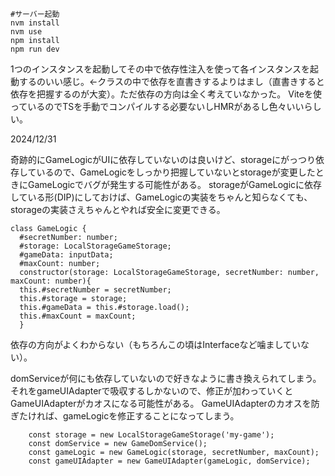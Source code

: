 ```
#サーバー起動
nvm install
nvm use
npm install
npm run dev
```

1つのインスタンスを起動してその中で依存性注入を使って各インスタンスを起動するのいい感じ。←クラスの中で依存を直書きするよりはまし（直書きすると依存を把握するのが大変）。ただ依存の方向は全く考えていなかった。
Viteを使っているのでTSを手動でコンパイルする必要ないしHMRがあるし色々いいらしい。

2024/12/31

奇跡的にGameLogicがUIに依存していないのは良いけど、storageにがっつり依存しているので、GameLogicをしっかり把握していないとstorageが変更したときにGameLogicでバグが発生する可能性がある。
storageがGameLogicに依存している形(DIP)にしておけば、GameLogicの実装をちゃんと知らなくても、storageの実装さえちゃんとやれば安全に変更できる。
```
class GameLogic {
  #secretNumber: number;
  #storage: LocalStorageGameStorage;
  #gameData: inputData;
  #maxCount: number;
  constructor(storage: LocalStorageGameStorage, secretNumber: number, maxCount: number){
  this.#secretNumber = secretNumber;
  this.#storage = storage;
  this.#gameData = this.#storage.load();
  this.#maxCount = maxCount;
  }

```

依存の方向がよくわからない（もちろんこの頃はInterfaceなど噛ましていない）。

domServiceが何にも依存していないので好きなように書き換えられてしまう。それをgameUIAdapterで吸収するしかないので、修正が加わっていくとGameUIAdapterがカオスになる可能性がある。
GameUIAdapterのカオスを防ぎたければ、gameLogicを修正することになってしまう。
```
    const storage = new LocalStorageGameStorage('my-game');
    const domService = new GameDomService();
    const gameLogic = new GameLogic(storage, secretNumber, maxCount);
    const gameUIAdapter = new GameUIAdapter(gameLogic, domService);
```
